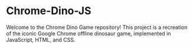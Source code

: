 # Chrome-Dino-JS
Welcome to the Chrome Dino Game repository! This project is a recreation of the iconic Google Chrome offline dinosaur game, implemented in JavaScript, HTML, and CSS.
